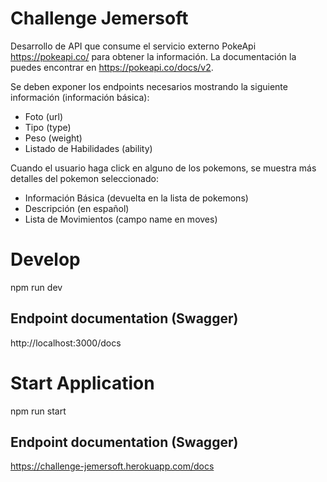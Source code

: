# Challenge Jemersoft
Desarrollo de API que consume el servicio externo PokeApi https://pokeapi.co/ para obtener la información.
La documentación la puedes encontrar en https://pokeapi.co/docs/v2.

Se deben exponer los endpoints necesarios mostrando la siguiente información (información básica):
- Foto (url)
- Tipo (type)
- Peso (weight)
- Listado de Habilidades (ability)

Cuando el usuario haga click en alguno de los pokemons, se muestra más detalles del pokemon seleccionado:
- Información Básica (devuelta en la lista de pokemons)
- Descripción (en español)
- Lista de Movimientos (campo name en moves)
# Develop
npm run dev
## Endpoint documentation (Swagger)
http://localhost:3000/docs


# Start Application
npm run start
## Endpoint documentation (Swagger)
https://challenge-jemersoft.herokuapp.com/docs